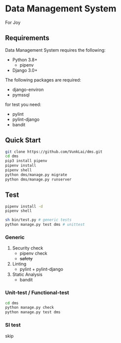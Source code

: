 # Data Management System

For Joy

## Requirements

Data Management System requires the following:

- Python 3.8+
  - pipenv
- Django 3.0+

The following packages are required:

- django-environ
- pymssql

for test you need:

- pylint
- pylint-django
- bandit

## Quick Start

```bash
git clone https://github.com/VunkLai/dms.git
cd dms
pip3 install pipenv
pipenv install
pipenv shell
python dms/manage.py migrate
python dms/manage.py runserver
```

## Test

```bash
pipenv install -d
pipenv shell

sh bin/test.py # generic tests
python manage.py test dms # unittest
```

### Generic

1. Security check
   - pipenv check
   - ~~safety~~
2. Linting
   - pylint + pylint-django
3. Static Analysis
   - bandit

### Unit-test / Functional-test

```bash
cd dms
python manage.py check
python manage.py test dms
```

### SI test

skip
